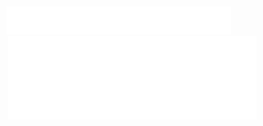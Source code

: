 <div>
    <picture>
        <img class="image" src="Resources/svg/title.svg" width="450">
    </picture>
</div>

<div align="center">
    <a href="https://github.com/NathanDagDane/Clickett">
        <img class="image" src="Resources/svg/wingBox.svg" width="500">
    </a>
</div>
